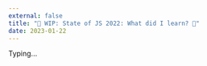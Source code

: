 ```yaml
---
external: false
title: "🚧 WIP: State of JS 2022: What did I learn? 🚧"
date: 2023-01-22
---
```


Typing...